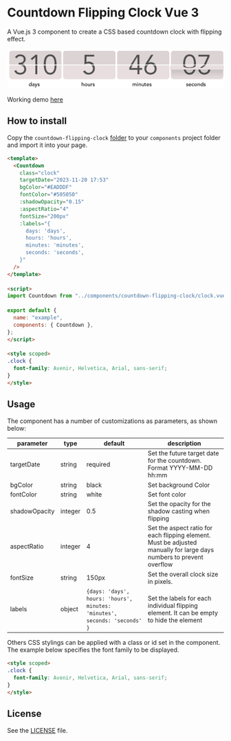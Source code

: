 # Countdown Flipping Clock Vue 3

A Vue.js 3 component to create a CSS based countdown clock with flipping effect. 

![](./example.png)

Working demo [here](https://codesandbox.io/s/flipping-clock-8zxrcm)

## How to install

Copy the `countdown-flipping-clock` [folder](./src/components) to your `components` project folder and import it into your page.

```html
<template>
  <Countdown
    class="clock"
    targetDate="2023-11-20 17:53"
    bgColor="#EADDDF"
    fontColor="#505050"
    :shadowOpacity="0.15"
    :aspectRatio="4"
    fontSize="200px"
    :labels="{
      days: 'days',
      hours: 'hours',
      minutes: 'minutes',
      seconds: 'seconds',
    }"
  />
</template>

<script>
import Countdown from "../components/countdown-flipping-clock/clock.vue";

export default {
  name: "example",
  components: { Countdown },
};
</script>

<style scoped>
.clock {
  font-family: Avenir, Helvetica, Arial, sans-serif;
}
</style>
```

## Usage

The component has a number of customizations as parameters, as shown below:

| parameter | type | default | description |
|-|-|-|-|
| targetDate | string | required | Set the future target date for the countdown. Format YYYY-MM-DD hh:mm | 
| bgColor | string | black | Set background Color |
| fontColor | string | white | Set font color |
| shadowOpacity | integer | 0.5 | Set the opacity for the shadow casting when flipping |
| aspectRatio | integer | 4 | Set the aspect ratio for each flipping element. Must be adjusted manually for large days numbers to prevent overflow | 
| fontSize | string | 150px | Set the overall clock size in pixels. | 
| labels | object | `{days: 'days', hours: 'hours', minutes: 'minutes', seconds: 'seconds' }`| Set the labels for each individual flipping element. It can be empty to hide the element | 

Others CSS stylings can be applied with a class or id set in the component. The example below specifies the font family to be displayed.

```html
<style scoped>
.clock {
  font-family: Avenir, Helvetica, Arial, sans-serif;
}
</style>
```

## License

See the [LICENSE](./LICENSE) file.
